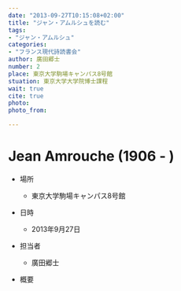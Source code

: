 ```yaml
---
date: "2013-09-27T10:15:08+02:00"
title: "ジャン・アムルシュを読む"
tags:
- "ジャン・アムルシュ"
categories:
- "フランス現代詩読書会"
author: 廣田郷士
number: 2
place: 東京大学駒場キャンパス8号館
stuation: 東京大学大学院博士課程
wait: true
cite: true
photo:
photo_from:

---
```


# Jean Amrouche (1906 - )


<!--more-->

* 場所

	- 東京大学駒場キャンパス8号館

* 日時

	- 2013年9月27日

* 担当者

	- 廣田郷士

* 概要

